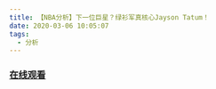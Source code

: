 ```yaml
---
title: 【NBA分析】下一位巨星？绿衫军真核心Jayson Tatum！
date: 2020-03-06 10:05:07
tags:
  - 分析
---
```


### <a href="https://www.weibo.com/tv/v/Ixk4heHfk?fid=1034:4479417867763734" target="_blank">在线观看</a>

